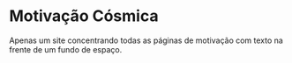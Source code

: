 # Motivação Cósmica

Apenas um site concentrando todas as páginas de motivação com texto na frente de um fundo de espaço.
